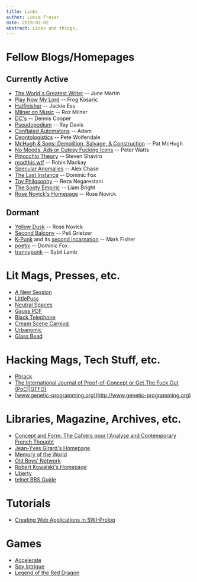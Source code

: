 ```yaml
---
title: Links
author: Lucca Fraser
date: 2019-02-02
abstract: Links and things.
---
```


# Fellow Blogs/Homepages

## Currently Active

* [The World's Greatest Writer](http://theworldsgreatestwriter.com/) -- June Martin
* [Play Now My Lord](https://www.tumblr.com/play-now-my-lord) -- Frog Kosaric
* [Hatfinisher](https://hatfinisher.github.io/) -- Jackie Ess
* [Milner on Music](https://rozwords.substack.com/) -- Roz Milner
* [DC's](https://denniscooperblog.com/) -- Dennis Cooper
* [Pseudopodium](https://www.pseudopodium.org/) -- Ray Davis
* [Conflated Automatons](https://conflatedautomatons.wordpress.com/) -- Adam
* [Deontologistics](https://deontologistics.wordpress.com/) -- Pete Wolfendale
* [McHugh & Sons: Demolition, Salvage, & Construction](https://captainmchugh.wordpress.com) -- Pat McHugh
* [No Moods, Ads or Cutesy Fucking Icons](https://www.rifters.com/crawl/)
  -- Peter Watts
* [Pinocchio Theory](http://www.shaviro.com/Blog/) -- Steven Shaviro
* [readthis.wtf](http://readthis.wtf/) -- Robin Mackay
* [Specular Anomalies](https://distort.jp/) -- Alex Chase
* [The Last Instance](https://thelastinstance.com) -- Dominic Fox
* [Toy Philosophy](https://toyphilosophy.com/) -- Reza Negarestani
* [The Sooty Empiric](https://sootyempiric.blogspot.com/) -- Liam Bright
* [Rose Novick's Homepage](https://rosenovick.com) -- Rose Novick

## Dormant

* [Yellow Dusk](https://yellowdus.cc) -- Rose Novick
* [Second Balcony](http://secondbalcony.tumblr.com/) -- Peli Grietzer
* [K-Punk](http://k-punk.abstractdynamics.org/) and
  its [second incarnation](http://k-punk.org) -- Mark Fisher
* [poetix](http://codepoetics.com/octoblog) -- Dominic Fox
* [trannypunk](http://www.trannypunk.com/) -- Sybil Lamb

# Lit Mags, Presses, etc.

* [A New Session](https://anewsession.com/) 
* [LittlePuss](https://www.littlepuss.net/)
* [Neutral Spaces](https://neutralspaces.co/) 
* [Gauss PDF](http://www.gauss-pdf.com/)
* [Black Telephone](https://www.clashbooks.com/black-telephone-magazine)
* [Cream Scene Carnival](https://creamscenecarnival.com/)
* [Urbanomic](https://www.urbanomic.com/)
* [Glass Bead](https://glass-bead.org)

# Hacking Mags, Tech Stuff, etc.

* [Phrack](http://www.phrack.org/)
* [The International Journal of Proof-of-Concept or Get The Fuck Out (PoC||GTFO)](https://www.alchemistowl.org/pocorgtfo/)
* [www.genetic-programming.org](http://www.genetic-programming.org)

# Libraries, Magazine, Archives, etc.

* [Concept and Form: The Cahiers pour l'Analyse and Contemporary French Thought](http://cahiers.kingston.ac.uk/)
* [Jean-Yves Girard's Homepage](http://girard.perso.math.cnrs.fr/Accueil.html)
* [Memory of the World](https://library.memoryoftheworld.org)
* [Old Boys' Network](https://www.obn.org/inhalt_index.html)
* [Robert Kowalski's Homepage](https://www.doc.ic.ac.uk/~rak/)
* [Uberty](http://uberty.org/)
* [telnet BBS Guide](https://www.telnetbbsguide.com/)

# Tutorials

* [Creating Web Applications in SWI-Prolog](http://www.pathwayslms.com/swipltuts/html/index.html)

# Games

* [Accelerate](https://xlr8.zone)
* [Spy Intrigue](https://furkleindustries-homepage.s3.amazonaws.com/spy-intrigue/index.html)
* [Legend of the Red Dragon](/static/lord.html)

